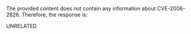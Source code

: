 The provided content does not contain any information about CVE-2006-2826. Therefore, the response is:

UNRELATED